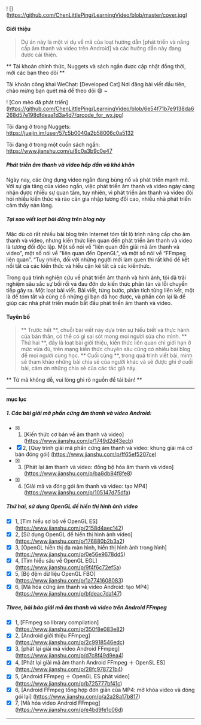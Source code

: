! [] (https://github.com/ChenLittlePing/LearningVideo/blob/master/cover.jpg)

#### Giới thiệu

> Dự án này là một ví dụ về mã của loạt hướng dẫn [phát triển và nâng cấp âm thanh và video trên Android] và các hướng dẫn này đang được cải thiện.

** Tài khoản chính thức, Nuggets và sách ngắn được cập nhật đồng thời, mời các bạn theo dõi **

Tài khoản công khai WeChat: [Developed Cat] Nơi đăng bài viết đầu tiên, chào mừng bạn quét mã để theo dõi 😄 ~

! [Con mèo đã phát triển] (https://github.com/ChenLittlePing/LearningVideo/blob/6e54f71b7e9138da6268d57e198dfdeaa1d3a4d7/qrcode_for_wx.jpg)

Tôi đang ở trong Nuggets: https://juejin.im/user/57c5b0040a2b58006c0a5132

Tôi đang ở trong một cuốn sách ngắn: https://www.jianshu.com/u/8c0a3b9c0e47

##### Phát triển âm thanh và video hấp dẫn và khó khăn

Ngày nay, các ứng dụng video ngắn đang bùng nổ và phát triển mạnh mẽ. Với sự gia tăng của video ngắn, việc phát triển âm thanh và video ngày càng nhận được nhiều sự quan tâm, tuy nhiên, vì phát triển âm thanh và video đòi hỏi nhiều kiến ​​thức và rào cản gia nhập tương đối cao, nhiều nhà phát triển cảm thấy nản lòng.

##### Tại sao viết loạt bài đăng trên blog này

Mặc dù có rất nhiều bài blog trên Internet tóm tắt lộ trình nâng cấp cho âm thanh và video, nhưng kiến ​​thức liên quan đến phát triển âm thanh và video là tương đối độc lập. Một số nói về "liên quan đến giải mã âm thanh và video", một số nói về "liên quan đến OpenGL", và một số nói về “FFmpeg liên quan”. “Tuy nhiên, đối với những người mới làm quen thì rất khó để kết nối tất cả các kiến ​​thức và hiểu cặn kẽ tất cả các kiến ​​thức.

Trong quá trình nghiên cứu về phát triển âm thanh và hình ảnh, tôi đã trải nghiệm sâu sắc sự bối rối và đau đớn do kiến ​​thức phân tán và lỗi chuyển tiếp gây ra. Một loạt bài viết. Bài viết, từng bước, phân tích từng liên kết, một là để tóm tắt và củng cố những gì bạn đã học được, và phần còn lại là để giúp các nhà phát triển muốn bắt đầu phát triển âm thanh và video.

#### Tuyên bố

> ** Trước hết **, chuỗi bài viết này dựa trên sự hiểu biết và thực hành của bản thân, có thể có gì sai sót mong mọi người sửa cho mình.
** Thứ hai **, đây là loạt bài giới thiệu, kiến ​​thức liên quan chỉ giới hạn ở mức vừa đủ, trên mạng kiến ​​thức chuyên sâu cũng có nhiều bài blog để mọi người cùng học.
** Cuối cùng **, trong quá trình viết bài, mình sẽ tham khảo những bài chia sẻ của người khác và sẽ được ghi ở cuối bài, cảm ơn những chia sẻ của các tác giả này.

** Từ mã không dễ, vui lòng ghi rõ nguồn để tái bản! **

---

#### mục lục
##### 1. Các bài giải mã phần cứng âm thanh và video Android:
  - [x] 1. [Kiến thức cơ bản về âm thanh và video] (https://www.jianshu.com/p/1749d2d43ecb)
  - [x] 2, [Quy trình giải mã phần cứng âm thanh và video: khung giải mã cơ bản đóng gói] (https://www.jianshu.com/p/ff65ef5207ce)
  - [x] 3. [Phát lại âm thanh và video: đồng bộ hóa âm thanh và video] (https://www.jianshu.com/p/ba8db84f8fe8)
  - [x] 4. [Giải mã và đóng gói âm thanh và video: tạo MP4] (https://www.jianshu.com/p/105147d75dfa)
  
##### Thứ hai, sử dụng OpenGL để hiển thị hình ảnh video
  - [x] 1, [Tìm hiểu sơ bộ về OpenGL ES] (https://www.jianshu.com/p/2158d4aec142)
  - [x] 2, [Sử dụng OpenGL để hiển thị hình ảnh video] (https://www.jianshu.com/p/176880b2b3a2)
  - [x] 3, [OpenGL hiển thị đa màn hình, hiển thị hình ảnh trong hình] (https://www.jianshu.com/p/0e56e9678dd5)
  - [x] 4, [Tìm hiểu sâu về OpenGL EGL] (https://www.jianshu.com/p/9f4f6c72ef5a)
  - [x] 5, [Bộ đệm dữ liệu OpenGL FBO] (https://www.jianshu.com/p/1a7741608083)
  - [x] 6, [Mã hóa cứng âm thanh và video Android: tạo MP4] (https://www.jianshu.com/p/bfdeac7da147)

##### Three, bài báo giải mã âm thanh và video trên Android FFmpeg
  - [x] 1, [FFmpeg so library compilation] (https://www.jianshu.com/p/350f8e083e82)
  - [x] 2, [Android giới thiệu FFmpeg] (https://www.jianshu.com/p/2c9918546edc)
  - [x] 3, [phát lại giải mã video Android FFmpeg] (https://www.jianshu.com/p/d7c8f49d9ea4)
  - [x] 4, [Phát lại giải mã âm thanh Android FFmpeg ＋ OpenSL ES] (https://www.jianshu.com/p/28fc978721b4)
  - [x] 5, [Android FFmpeg ＋ OpenGL ES phát video] (https://www.jianshu.com/p/b725777bf41c)
  - [x] 6, [Android FFmpeg tổng hợp đơn giản của MP4: mở khóa video và đóng gói lại] (https://www.jianshu.com/p/a2a28a17b817)
  - [x] 7, [Mã hóa video Android FFmpeg] (https://www.jianshu.com/p/e4bd9fe1c06d)
---
